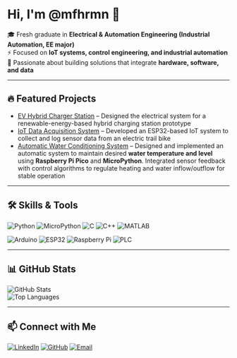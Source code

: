 # Hi, I'm @mfhrmn 👋  

🎓 Fresh graduate in **Electrical & Automation Engineering (Industrial Automation, EE major)**  
⚡ Focused on **IoT systems, control engineering, and industrial automation**  
🔧 Passionate about building solutions that integrate **hardware, software, and data**  

---

## 🔥 Featured Projects
- [EV Hybrid Charger Station](https://github.com/mfhrmn/ev-hybrid-charger-station) – Designed the electrical system for a renewable-energy-based hybrid charging station prototype  
- [IoT Data Acquisition System](https://github.com/mfhrmn/iot-data-acquisition-system) – Developed an ESP32-based IoT system to collect and log sensor data from an electric trail bike  
- [Automatic Water Conditioning System](https://github.com/mfhrmn/automatic-water-conditioning-system) – Designed and implemented an automatic system to maintain desired **water temperature and level** using **Raspberry Pi Pico** and **MicroPython**. Integrated sensor feedback with control algorithms to regulate heating and water inflow/outflow for stable operation


---

## 🛠️ Skills & Tools  
![Python](https://img.shields.io/badge/Python-3776AB?style=for-the-badge&logo=python&logoColor=white)   ![MicroPython](https://img.shields.io/badge/MicroPython-2B2728?style=for-the-badge&logo=micropython&logoColor=white)   ![C](https://img.shields.io/badge/C-00599C?style=for-the-badge&logo=c&logoColor=white)   ![C++](https://img.shields.io/badge/C++-00599C?style=for-the-badge&logo=cplusplus&logoColor=white)   ![MATLAB](https://img.shields.io/badge/MATLAB-orange?style=for-the-badge&logo=mathworks&logoColor=white)  

![Arduino](https://img.shields.io/badge/Arduino-00979D?style=for-the-badge&logo=arduino&logoColor=white)   ![ESP32](https://img.shields.io/badge/ESP32-black?style=for-the-badge&logo=espressif&logoColor=white)   ![Raspberry Pi](https://img.shields.io/badge/Raspberry%20Pi-C51A4A?style=for-the-badge&logo=raspberrypi&logoColor=white)   ![PLC](https://img.shields.io/badge/PLC-Automation-green?style=for-the-badge)  


---

## 📊 GitHub Stats  
![GitHub Stats](https://github-readme-stats.vercel.app/api?username=yourusername&show_icons=true&theme=tokyonight)  
![Top Languages](https://github-readme-stats.vercel.app/api/top-langs/?username=yourusername&layout=compact&theme=tokyonight)  

---

## 📫 Connect with Me  
[![LinkedIn](https://img.shields.io/badge/LinkedIn-blue?style=for-the-badge&logo=linkedin&logoColor=white)](https://linkedin.com/in/mfhrmn)   [![GitHub](https://img.shields.io/badge/GitHub-black?style=for-the-badge&logo=github&logoColor=white)](https://github.com/mfhrmn)   [![Email](https://img.shields.io/badge/Email-D14836?style=for-the-badge&logo=gmail&logoColor=white)](mailto:mfhrmn@email.com)  
